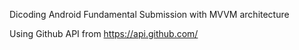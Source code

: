 Dicoding Android Fundamental Submission with MVVM architecture 

Using Github API from https://api.github.com/
